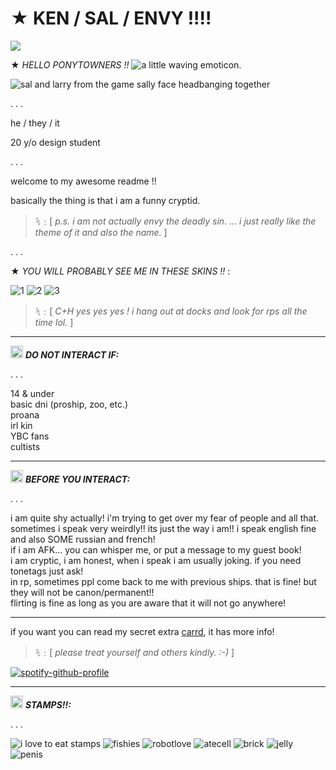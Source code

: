 # ★ KEN / SAL / ENVY !!!!

![](https://komarev.com/ghpvc/?username=enviyous&color=orange&style=for-the-badge&label=LOOKERS)

★ *HELLO PONYTOWNERS !!* ![a little waving emoticon.](https://64.media.tumblr.com/be1612baf7168969ba3b682cf6b37e7d/8942c8727f65e719-f2/s75x75_c1/ee0885537392edf3907d1bd3b47f59e073a7555a.gifv) 

![sal and larry from the game sally face headbanging together](https://64.media.tumblr.com/ccd01068ddc040df934036ca20a5b519/98d1c9232d529414-25/s640x960/90a81a05335d3ac5566539f25fdbac2a9fd059b8.gifv)

. . .

he / they / it

20 y/o design student

. . .

welcome to my awesome readme !!

basically the thing is that i am a funny cryptid.  

> ᛪ﹕[ *p.s. i am not actually envy the deadly sin. ...  i just really like the theme of it and also the name.* ]

. . .

★ *YOU WILL PROBABLY SEE ME IN THESE SKINS !!* :

![1](https://64.media.tumblr.com/4e4252df0cddd0d9e03caf1d4a97e52a/3de924847b83c949-46/s250x400/497af65a73ebaf15ff62a49f7142efded97aa18c.gifv) ![2](https://64.media.tumblr.com/4f3b549162aaee70445bcd70c0d39938/3de924847b83c949-36/s250x400/7b83740b2752f2642dd85b71561ce1c8364dbac7.gifv) ![3](https://64.media.tumblr.com/44c8e824d4af0e5b60380b7cb394c215/3de924847b83c949-75/s250x400/7709a1d4309d160a48eb89925fceefdf44a1b511.gifv)

> ᛪ﹕[ *C+H yes yes yes ! i hang out at docks and look for rps all the time lol.* ]

___

<img src="https://64.media.tumblr.com/cf20b41ad314e9ab609d7f142bbc8486/cc0d659612b89b95-b1/s75x75_c1/fe1777c90206fe86d320c2757ec66c5d615a1de4.webp" width="20"> ***DO NOT INTERACT IF:***


. . . 

<p>14 & under<br>
basic dni (proship, zoo, etc.)<br>
proana<br>
irl kin<br>
YBC fans<br>
cultists</p>

___

<img src="https://64.media.tumblr.com/d180502443320604ecda06914845ea1f/02051dca9b116fea-3e/s75x75_c1/08930a37b75591a30fe842418f418ce713bf4ea1.gifv" width="20"> ***BEFORE YOU INTERACT:***

. . .

<p>i am quite shy actually! i'm trying to get over my fear of people and all that.<br>
sometimes i speak very weirdly!! its just the way i am!! i speak english fine and also SOME russian and french!<br>
if i am AFK... you can whisper me, or put a message to my guest book!<br>
i am cryptic, i am honest, when i speak i am usually joking. if you need tonetags just ask!<br>
in rp, sometimes ppl come back to me with previous ships. that is fine! but they will not be canon/permanent!!<br>
flirting is fine as long as you are aware that it will not go anywhere!</p>

___

if you want you can read my secret extra [carrd](https://ken10.carrd.co/), it has more info! 

> ᛪ﹕[ *please treat yourself and others kindly. :-)* ] 

[![spotify-github-profile](https://spotify-github-profile.vercel.app/api/view?uid=vg3q8viw14mel762kdrt6pw1e&cover_image=true&theme=novatorem&show_offline=false&background_color=121212&interchange=false&bar_color=4c56ae&bar_color_cover=true)](https://github.com/kittinan/spotify-github-profile)

___

<img src="https://64.media.tumblr.com/4654f3f2455b8bdec817f7197efd9586/9877539ca421ad39-b7/s75x75_c1/ccd80ba3cb74c34b677c7ebacab88a77b63c2704.gifv" width="20"> ***STAMPS!!:***

. . .

![i love to eat stamps](https://64.media.tumblr.com/f1494ab3e694699f37557da526beaff9/ec8f693b87536b40-6d/s100x200/5014d79593adcea9f2288d7a8f6894acf12ce7d1.gifv) ![fishies](https://64.media.tumblr.com/ff0445a36f00b247dc0ad3fb2ccb9401/baf41b79d8f82464-c4/s100x200/653162726b3f4b4ec2139fdec3b6b768a767d731.gifv) ![robotlove](https://64.media.tumblr.com/e6076d550e27d4c61c2738752f1dc37c/f22d2144805534be-26/s100x200/458c18da915c43812fd11763aa8896cb1adea188.gifv) ![atecell](https://64.media.tumblr.com/ecc7a24943bb3b6c40345229f201da62/473928ea48888009-9f/s100x200/e75ae400acfe9825ce08ae940aed68fd938b80b7.pnj) ![brick](https://64.media.tumblr.com/8db257366fc8585c17164cf803edc194/473928ea48888009-da/s100x200/7d01018150c4017156642f88eb1d111409130f06.jpg) ![jelly](https://64.media.tumblr.com/54f3e982ef5e6b7e9328dc31c39443d4/0455fac414385656-da/s100x200/11137a5042d6c56bfcb8ed225fba2794be85e8c8.gifv) ![penis](https://64.media.tumblr.com/e658bea23833000e0fc07c016e2d1488/f1413ef45abf2485-7d/s100x200/299f80bd3a7705491033decba75cf03f3647b88b.pnj)
